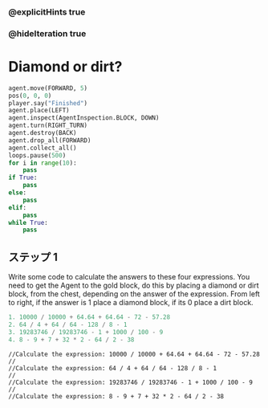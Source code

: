 ### @explicitHints true
### @hideIteration true 

# Diamond or dirt?

```python
agent.move(FORWARD, 5)
pos(0, 0, 0)
player.say("Finished")
agent.place(LEFT)
agent.inspect(AgentInspection.BLOCK, DOWN) 
agent.turn(RIGHT_TURN)
agent.destroy(BACK)
agent.drop_all(FORWARD)
agent.collect_all()
loops.pause(500)
for i in range(10):
    pass
if True: 
    pass
else: 
    pass
elif:
    pass
while True:
    pass
```

## ステップ 1
Write some code to calculate the answers to these four expressions. You need to get the Agent to the gold block, do this by placing a diamond or dirt
block, from the chest, depending on the answer of the expression. From left to right, if the answer is 1 place a diamond block, if its 0 place a dirt block. 
```python
1. 10000 / 10000 + 64.64 + 64.64 - 72 - 57.28
2. 64 / 4 + 64 / 64 - 128 / 8 - 1
3. 19283746 / 19283746 - 1 + 1000 / 100 - 9
4. 8 - 9 + 7 + 32 * 2 - 64 / 2 - 38
```
```template
//Calculate the expression: 10000 / 10000 + 64.64 + 64.64 - 72 - 57.28 
//
//Calculate the expression: 64 / 4 + 64 / 64 - 128 / 8 - 1 
//
//Calculate the expression: 19283746 / 19283746 - 1 + 1000 / 100 - 9
//
//Calculate the expression: 8 - 9 + 7 + 32 * 2 - 64 / 2 - 38 
```

